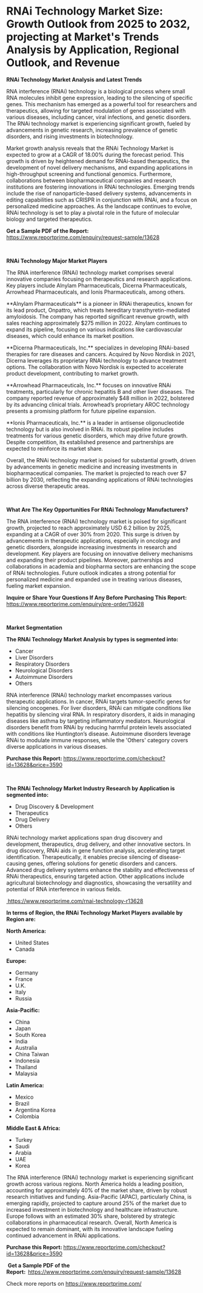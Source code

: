 <p><h1>RNAi Technology Market Size: Growth Outlook from 2025 to 2032, projecting at Market's Trends Analysis by Application, Regional Outlook, and Revenue</h1></p><p><strong>RNAi Technology Market Analysis and Latest Trends</strong></p>
<p><p>RNA interference (RNAi) technology is a biological process where small RNA molecules inhibit gene expression, leading to the silencing of specific genes. This mechanism has emerged as a powerful tool for researchers and therapeutics, allowing for targeted modulation of genes associated with various diseases, including cancer, viral infections, and genetic disorders. The RNAi technology market is experiencing significant growth, fueled by advancements in genetic research, increasing prevalence of genetic disorders, and rising investments in biotechnology.</p><p>Market growth analysis reveals that the RNAi Technology Market is expected to grow at a CAGR of 18.00% during the forecast period. This growth is driven by heightened demand for RNAi-based therapeutics, the development of novel delivery mechanisms, and expanding applications in high-throughput screening and functional genomics. Furthermore, collaborations between biopharmaceutical companies and research institutions are fostering innovations in RNAi technologies. Emerging trends include the rise of nanoparticle-based delivery systems, advancements in editing capabilities such as CRISPR in conjunction with RNAi, and a focus on personalized medicine approaches. As the landscape continues to evolve, RNAi technology is set to play a pivotal role in the future of molecular biology and targeted therapeutics.</p></p>
<p><strong>Get a Sample PDF of the Report:&nbsp;</strong> <a href="https://www.reportprime.com/enquiry/request-sample/13628?utm_campaign=2516&utm_medium=2&utm_source=Github&utm_content=ia&utm_term=20032025&utm_id=rnai-technology">https://www.reportprime.com/enquiry/request-sample/13628</a></p>
<p>&nbsp;</p>
<p><strong>RNAi Technology Major Market Players</strong></p>
<p><p>The RNA interference (RNAi) technology market comprises several innovative companies focusing on therapeutics and research applications. Key players include Alnylam Pharmaceuticals, Dicerna Pharmaceuticals, Arrowhead Pharmaceuticals, and Ionis Pharmaceuticals, among others.</p><p>**Alnylam Pharmaceuticals** is a pioneer in RNAi therapeutics, known for its lead product, Onpattro, which treats hereditary transthyretin-mediated amyloidosis. The company has reported significant revenue growth, with sales reaching approximately $275 million in 2022. Alnylam continues to expand its pipeline, focusing on various indications like cardiovascular diseases, which could enhance its market position.</p><p>**Dicerna Pharmaceuticals, Inc.** specializes in developing RNAi-based therapies for rare diseases and cancers. Acquired by Novo Nordisk in 2021, Dicerna leverages its proprietary RNAi technology to advance treatment options. The collaboration with Novo Nordisk is expected to accelerate product development, contributing to market growth.</p><p>**Arrowhead Pharmaceuticals, Inc.** focuses on innovative RNAi treatments, particularly for chronic hepatitis B and other liver diseases. The company reported revenue of approximately $48 million in 2022, bolstered by its advancing clinical trials. Arrowhead’s proprietary AROC technology presents a promising platform for future pipeline expansion.</p><p>**Ionis Pharmaceuticals, Inc.** is a leader in antisense oligonucleotide technology but is also involved in RNAi. Its robust pipeline includes treatments for various genetic disorders, which may drive future growth. Despite competition, its established presence and partnerships are expected to reinforce its market share.</p><p>Overall, the RNAi technology market is poised for substantial growth, driven by advancements in genetic medicine and increasing investments in biopharmaceutical companies. The market is projected to reach over $7 billion by 2030, reflecting the expanding applications of RNAi technologies across diverse therapeutic areas.</p></p>
<p>&nbsp;</p>
<p><strong>What Are The Key Opportunities For RNAi Technology Manufacturers?</strong></p>
<p><p>The RNA interference (RNAi) technology market is poised for significant growth, projected to reach approximately USD 6.2 billion by 2025, expanding at a CAGR of over 30% from 2020. This surge is driven by advancements in therapeutic applications, especially in oncology and genetic disorders, alongside increasing investments in research and development. Key players are focusing on innovative delivery mechanisms and expanding their product pipelines. Moreover, partnerships and collaborations in academia and biopharma sectors are enhancing the scope of RNAi technologies. Future outlook indicates a strong potential for personalized medicine and expanded use in treating various diseases, fueling market expansion.</p></p>
<p><strong>Inquire or Share Your Questions If Any Before Purchasing This Report:</strong> <a href="https://www.reportprime.com/enquiry/pre-order/13628?utm_campaign=2516&utm_medium=2&utm_source=Github&utm_content=ia&utm_term=20032025&utm_id=rnai-technology">https://www.reportprime.com/enquiry/pre-order/13628</a></p>
<p>&nbsp;</p>
<p><strong>Market Segmentation</strong></p>
<p><strong>The RNAi Technology Market Analysis by types is segmented into:</strong></p>
<p><ul><li>Cancer</li><li>Liver Disorders</li><li>Respiratory Disorders</li><li>Neurological Disorders</li><li>Autoimmune Disorders</li><li>Others</li></ul></p>
<p><p>RNA interference (RNAi) technology market encompasses various therapeutic applications. In cancer, RNAi targets tumor-specific genes for silencing oncogenes. For liver disorders, RNAi can mitigate conditions like hepatitis by silencing viral RNA. In respiratory disorders, it aids in managing diseases like asthma by targeting inflammatory mediators. Neurological disorders benefit from RNAi by reducing harmful protein levels associated with conditions like Huntington’s disease. Autoimmune disorders leverage RNAi to modulate immune responses, while the 'Others' category covers diverse applications in various diseases.</p></p>
<p><strong>Purchase this Report:&nbsp;</strong><a href="https://www.reportprime.com/checkout?id=13628&price=3590&utm_campaign=2516&utm_medium=2&utm_source=Github&utm_content=ia&utm_term=20032025&utm_id=rnai-technology">https://www.reportprime.com/checkout?id=13628&price=3590</a></p>
<p>&nbsp;</p>
<p><strong>The RNAi Technology Market Industry Research by Application is segmented into:</strong></p>
<p><ul><li>Drug Discovery & Development</li><li>Therapeutics</li><li>Drug Delivery</li><li>Others</li></ul></p>
<p><p>RNAi technology market applications span drug discovery and development, therapeutics, drug delivery, and other innovative sectors. In drug discovery, RNAi aids in gene function analysis, accelerating target identification. Therapeutically, it enables precise silencing of disease-causing genes, offering solutions for genetic disorders and cancers. Advanced drug delivery systems enhance the stability and effectiveness of RNAi therapeutics, ensuring targeted action. Other applications include agricultural biotechnology and diagnostics, showcasing the versatility and potential of RNA interference in various fields.</p></p>
<p><a href="https://www.reportprime.com/rnai-technology-r13628?utm_campaign=2516&utm_medium=2&utm_source=Github&utm_content=ia&utm_term=20032025&utm_id=rnai-technology">&nbsp;https://www.reportprime.com/rnai-technology-r13628</a></p>
<p><strong>In terms of Region, the RNAi Technology Market Players available by Region are:</strong></p>
<p>
    <p> <strong> North America: </strong>
        <ul>
            <li>United States</li>
            <li>Canada</li>
        </ul>
        </p> 
    <p> <strong> Europe: </strong>
        <ul>
            <li>Germany</li>
            <li>France</li>
            <li>U.K.</li>
            <li>Italy</li>
            <li>Russia</li>
        </ul>
        </p> 
    <p> <strong> Asia-Pacific: </strong>
        <ul>
            <li>China</li>
            <li>Japan</li>
            <li>South Korea</li>
            <li>India</li>
            <li>Australia</li>
            <li>China Taiwan</li>
            <li>Indonesia</li>
            <li>Thailand</li>
            <li>Malaysia</li>
        </ul>
        </p> 
    <p> <strong> Latin America: </strong>
        <ul>
            <li>Mexico</li>
            <li>Brazil</li>
            <li>Argentina Korea</li>
            <li>Colombia</li>
        </ul>
        </p> 
    <p> <strong> Middle East & Africa: </strong>
        <ul>
            <li>Turkey</li>
            <li>Saudi</li>
            <li>Arabia</li>
            <li>UAE</li>
            <li>Korea</li>
        </ul>
    </p>
    </p>
<p><p>The RNA interference (RNAi) technology market is experiencing significant growth across various regions. North America holds a leading position, accounting for approximately 40% of the market share, driven by robust research initiatives and funding. Asia-Pacific (APAC), particularly China, is emerging rapidly, projected to capture around 25% of the market due to increased investment in biotechnology and healthcare infrastructure. Europe follows with an estimated 30% share, bolstered by strategic collaborations in pharmaceutical research. Overall, North America is expected to remain dominant, with its innovative landscape fueling continued advancement in RNAi applications.</p></p>
<p><strong>Purchase this Report: </strong><a href="https://www.reportprime.com/checkout?id=13628&price=3590&utm_campaign=2516&utm_medium=2&utm_source=Github&utm_content=ia&utm_term=20032025&utm_id=rnai-technology">https://www.reportprime.com/checkout?id=13628&price=3590</a></p>
<p>&nbsp;<strong>Get a Sample PDF of the Report:&nbsp;&nbsp;</strong><a href="https://www.reportprime.com/enquiry/request-sample/13628?utm_campaign=2516&utm_medium=2&utm_source=Github&utm_content=ia&utm_term=20032025&utm_id=rnai-technology">https://www.reportprime.com/enquiry/request-sample/13628</a></p>
<p><strong></strong></p>
<p>Check more reports on <a href="https://www.reportprime.com/?utm_campaign=2516&utm_medium=2&utm_source=Github&utm_content=ia&utm_term=20032025&utm_id=rnai-technology">https://www.reportprime.com/</a></p>